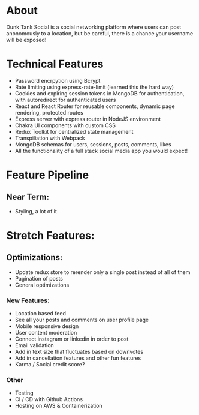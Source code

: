 # About

Dunk Tank Social is a social networking platform where users can post anonomously to a location, but be careful, there is a chance your username will be exposed!

# Technical Features
- Password encrpytion using Bcrypt
- Rate limiting using express-rate-limit (learned this the hard way)
- Cookies and expiring session tokens in MongoDB for authentication, with autoredirect for authenticated users
- React and React Router for reusable components, dynamic page rendering, protected routes
- Express server with express router in NodeJS environment
- Chakra UI components with custom CSS
- Redux Toolkit for centralized state management
- Transpiliation with Webpack
- MongoDB schemas for users, sessions, posts, comments, likes
- All the functionality of a full stack social media app you would expect!

# Feature Pipeline
## Near Term:
- Styling, a lot of it

# Stretch Features:
## Optimizations:
- Update redux store to rerender only a single post instead of all of them
- Pagination of posts
- General optimizations

### New Features:
- Location based feed
- See all your posts and comments on user profile page
- Mobile responsive design
- User content moderation
- Connect instagram or linkedin in order to post
- Email validation
- Add in text size that fluctuates based on downvotes
- Add in cancellation features and other fun features
- Karma / Social credit score? 

### Other
- Testing
- CI / CD with Github Actions
- Hosting on AWS & Containerization